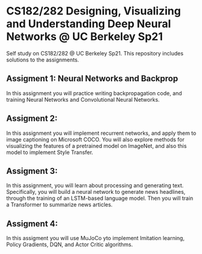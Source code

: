 # CS182/282 Designing, Visualizing and Understanding Deep Neural Networks @ UC Berkeley Sp21

Self study on CS182/282 @ UC Berkeley Sp21. This repository includes solutions to the assignments. 

## Assigment 1: Neural Networks and Backprop

In this assignment you will practice writing backpropagation code, and training
Neural Networks and Convolutional Neural Networks. 

## Assigment 2: 

In this assignment you will implement recurrent networks, and apply them to image captioning on Microsoft COCO. You will also explore methods for visualizing the features of a pretrained model on ImageNet, and also this model to implement Style Transfer. 

## Assigment 3: 

In this assignment, you will learn about processing and generating text. Specifically, you will build a neural network to generate news headlines, through the training of an LSTM-based language model. Then you will train a Transformer to summarize news articles.

## Assigment 4: 

In this assigment you will use MuJoCo yto implement Imitation learning, Policy Gradients, DQN, and Actor Critic algorithms. 
